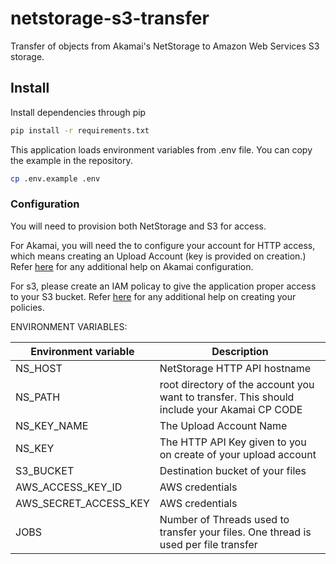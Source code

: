 # netstorage-s3-transfer
Transfer of objects from Akamai's NetStorage to Amazon Web Services S3 storage. 

## Install

Install dependencies through pip
```bash
pip install -r requirements.txt
```

This application loads environment variables from .env file. You can copy the example in the repository.
```bash
cp .env.example .env
```

### Configuration

You will need to provision both NetStorage and S3 for access.

For Akamai, you will need the to configure your account for HTTP access, which means creating an Upload Account (key is provided on creation.) Refer [here](https://learn.akamai.com/en-us/webhelp/netstorage/netstorage-http-api-developer-guide/GUID-9A24E3A2-F989-4E3B-869F-B536635B0449.html) for any additional help on Akamai configuration. 

For s3, please create an IAM policay to give the application proper access to your S3 bucket. Refer [here](https://aws.amazon.com/blogs/security/writing-iam-policies-how-to-grant-access-to-an-amazon-s3-bucket/) for any additional help on creating your policies. 


ENVIRONMENT VARIABLES:

| Environment variable | Description |
| -------------------- | ----------- |
| NS_HOST | NetStorage HTTP API hostname
| NS_PATH | root directory of the account you want to transfer. This should include your Akamai CP CODE 
| NS_KEY_NAME | The Upload Account Name
| NS_KEY | The HTTP API Key given to you on create of your upload account
| S3_BUCKET | Destination bucket of your files
| AWS_ACCESS_KEY_ID | AWS credentials
| AWS_SECRET_ACCESS_KEY | AWS credentials
| JOBS | Number of Threads used to transfer your files. One thread is used per file transfer
